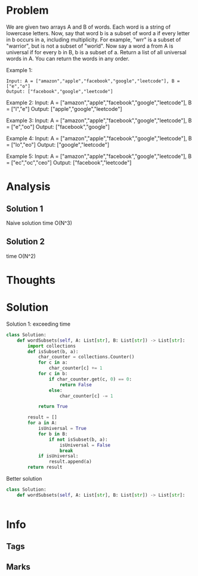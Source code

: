# Problem
We are given two arrays A and B of words.  Each word is a string of lowercase letters.
Now, say that word b is a subset of word a if every letter in b occurs in a, including multiplicity.  For example, "wrr" is a subset of "warrior", but is not a subset of "world".
Now say a word a from A is universal if for every b in B, b is a subset of a. 
Return a list of all universal words in A.  You can return the words in any order.


Example 1:
```
Input: A = ["amazon","apple","facebook","google","leetcode"], B = ["e","o"]
Output: ["facebook","google","leetcode"]
```

Example 2:
Input: A = ["amazon","apple","facebook","google","leetcode"], B = ["l","e"]
Output: ["apple","google","leetcode"]

Example 3:
Input: A = ["amazon","apple","facebook","google","leetcode"], B = ["e","oo"]
Output: ["facebook","google"]

Example 4:
Input: A = ["amazon","apple","facebook","google","leetcode"], B = ["lo","eo"]
Output: ["google","leetcode"]

Example 5:
Input: A = ["amazon","apple","facebook","google","leetcode"], B = ["ec","oc","ceo"]
Output: ["facebook","leetcode"]
# Analysis
## Solution 1
Naive solution time O(N^3)

## Solution 2
time O(N^2)

# Thoughts

# Solution
Solution 1: exceeding time 
```python
class Solution:
    def wordSubsets(self, A: List[str], B: List[str]) -> List[str]:
        import collections
        def isSubset(b, a):
            char_counter = collections.Counter()
            for c in a:
                char_counter[c] += 1
            for c in b:
                if char_counter.get(c, 0) == 0:
                    return False
                else:
                    char_counter[c] -= 1

            return True

        result = []
        for a in A:
            isUniversal = True
            for b in B:
                if not isSubset(b, a):
                    isUniversal = False
                    break
            if isUniversal:
                result.append(a)
        return result

```

Better solution 
```python
class Solution:
    def wordSubsets(self, A: List[str], B: List[str]) -> List[str]:
    

```

# Info
## Tags


## Marks

[comment]: <timestamp:2019-05-02>
